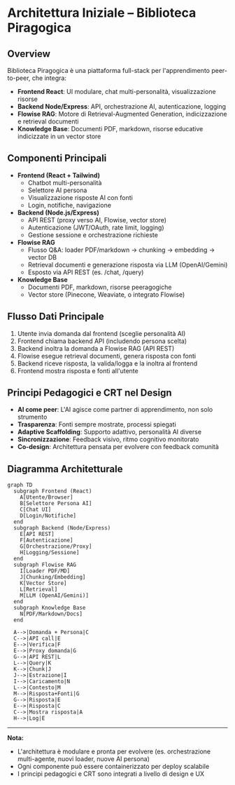 # Architettura Iniziale – Biblioteca Piragogica

## Overview
Biblioteca Piragogica è una piattaforma full-stack per l'apprendimento peer-to-peer, che integra:
- **Frontend React**: UI modulare, chat multi-personalità, visualizzazione risorse
- **Backend Node/Express**: API, orchestrazione AI, autenticazione, logging
- **Flowise RAG**: Motore di Retrieval-Augmented Generation, indicizzazione e retrieval documenti
- **Knowledge Base**: Documenti PDF, markdown, risorse educative indicizzate in un vector store

## Componenti Principali
- **Frontend (React + Tailwind)**
  - Chatbot multi-personalità
  - Selettore AI persona
  - Visualizzazione risposte AI con fonti
  - Login, notifiche, navigazione
- **Backend (Node.js/Express)**
  - API REST (proxy verso AI, Flowise, vector store)
  - Autenticazione (JWT/OAuth, rate limit, logging)
  - Gestione sessione e orchestrazione richieste
- **Flowise RAG**
  - Flusso Q&A: loader PDF/markdown → chunking → embedding → vector DB
  - Retrieval documenti e generazione risposta via LLM (OpenAI/Gemini)
  - Esposto via API REST (es. /chat, /query)
- **Knowledge Base**
  - Documenti PDF, markdown, risorse peeragogiche
  - Vector store (Pinecone, Weaviate, o integrato Flowise)

## Flusso Dati Principale
1. Utente invia domanda dal frontend (sceglie personalità AI)
2. Frontend chiama backend API (includendo persona scelta)
3. Backend inoltra la domanda a Flowise RAG (API REST)
4. Flowise esegue retrieval documenti, genera risposta con fonti
5. Backend riceve risposta, la valida/logga e la inoltra al frontend
6. Frontend mostra risposta e fonti all'utente

## Principi Pedagogici e CRT nel Design
- **AI come peer**: L'AI agisce come partner di apprendimento, non solo strumento
- **Trasparenza**: Fonti sempre mostrate, processi spiegati
- **Adaptive Scaffolding**: Supporto adattivo, personalità AI diverse
- **Sincronizzazione**: Feedback visivo, ritmo cognitivo monitorato
- **Co-design**: Architettura pensata per evolvere con feedback comunità

## Diagramma Architetturale

```mermaid
graph TD
  subgraph Frontend (React)
    A[Utente/Browser]
    B[Selettore Persona AI]
    C[Chat UI]
    D[Login/Notifiche]
  end
  subgraph Backend (Node/Express)
    E[API REST]
    F[Autenticazione]
    G[Orchestrazione/Proxy]
    H[Logging/Sessione]
  end
  subgraph Flowise RAG
    I[Loader PDF/MD]
    J[Chunking/Embedding]
    K[Vector Store]
    L[Retrieval]
    M[LLM (OpenAI/Gemini)]
  end
  subgraph Knowledge Base
    N[PDF/Markdown/Docs]
  end

  A-->|Domanda + Persona|C
  C-->|API call|E
  E-->|Verifica|F
  E-->|Proxy domanda|G
  G-->|API REST|L
  L-->|Query|K
  K-->|Chunk|J
  J-->|Estrazione|I
  I-->|Caricamento|N
  L-->|Contesto|M
  M-->|Risposta+Fonti|G
  G-->|Risposta|E
  E-->|Risposta|C
  C-->|Mostra risposta|A
  H-->|Log|E
```

---

**Nota:**
- L'architettura è modulare e pronta per evolvere (es. orchestrazione multi-agente, nuovi loader, nuove AI persona)
- Ogni componente può essere containerizzato per deploy scalabile
- I principi pedagogici e CRT sono integrati a livello di design e UX 